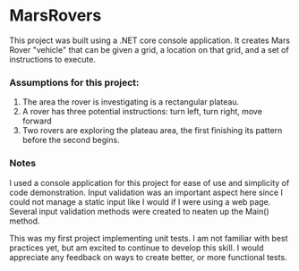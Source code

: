 # MarsRovers

This project was built using a .NET core console application. It creates Mars Rover "vehicle" that can be given a grid, a location on that grid, and a set of instructions to execute.

### Assumptions for this project:
1. The area the rover is investigating is a rectangular plateau.
2. A rover has three potential instructions: turn left, turn right, move forward
3. Two rovers are exploring the plateau area, the first finishing its pattern before the second begins.

### Notes
I used a console application for this project for ease of use and simplicity of code demonstration. Input validation was an important aspect here since I could not manage a static input like I would if I were using a web page. Several input validation methods were created to neaten up the Main() method. 

This was my first project implementing unit tests. I am not familiar with best practices yet, but am excited to continue to develop this skill. I would appreciate any feedback on ways to create better, or more functional tests.

